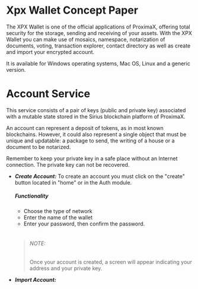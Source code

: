# Xpx Wallet Concept Paper
The XPX Wallet is one of the official applications of ProximaX, offering total security for the storage, sending and receiving of your assets. With the XPX Wallet you can make use of mosaics, namespace, notarization of documents, voting, transaction explorer, contact directory as well as create and import your encrypted account.

It is available for Windows operating systems, Mac OS, Linux and a generic version.

# Account Service
This service consists of a pair of keys (public and private key) associated with a mutable state stored in the Sirius blockchain platform of ProximaX.

An account can represent a deposit of tokens, as in most known blockchains. However, it could also represent a single object that must be unique and updatable: a package to send, the writing of a house or a document to be notarized.

Remember to keep your private key in a safe place without an Internet connection. The private key can not be recovered.

- ***Create Account:***
	To create an account you must click on the "create" button located in "home" or in the Auth module.
	<h5>Functionality</h5>
	
	 - Choose the type of network
	 - Enter the name of the wallet
	 - Enter your password, then confirm the password.
   <br>

	> <h6>NOTE:</h6>  Once your account is created, a screen will appear indicating your address and your private key.
  
- ***Import Account:***
